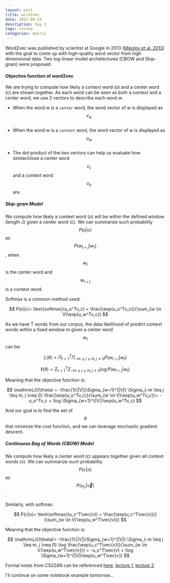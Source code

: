 ```yaml
---
layout: post
title: word2vec 
date: 2022-09-24
description: Day 2
tags: review
categories: matrix
---
```

Word2vec was published by scientist at Google in 2013 ([Mikolov et al. 2013](https://arxiv.org/pdf/1301.3781.pdf)) with the goal to come up with high-quality word vector from high dimensional data. Two log-linear model archetectures (CBOW and Skip-gram) were proposed.

#### Objective function of word2vec
We are trying to compute how likely a context word (o) and a center word (c) are shown together. As each word can be seen as both a context and a center word, we use 2 vectors to describe each word w:
- When the word w is a `center` word, the word vector of w is displayed as $$v_w$$. 
- When the word w is a `context` word, the word vector of w is displayed as $$u_w$$.
- The dot product of the two vectors can help us evaluate how similar/close a center word $$v_{c}$$ and a context word $$u_{o}$$ are.

##### Skip-gram Model
We compute how likely a context word (o) will be within the defined window (length J) given a center word (c).  We can summarize such probability $$P(o|c)$$ as $$P(w_{t+j}|w_t)$$, when $$w_t$$ is the center word and $$w_{t+j}$$ is a context word.

Softmax is a common method used:

$$
P(o|c)=  \text{softmax}(u_o^Tv_c) = \frac{\exp(u_o^Tv_c)}{\sum_{w \in V}\exp(u_w^Tv_c)}
$$

As we have T words from our corpus, the data likelihood of predict context words within a fixed window m given a center word $$w_t$$ can be:

$$
L(\theta)=  \Pi_{t=1}^T\Pi_{-m \leq j \leq m, j \neq 0} P(w_{t+j}|w_t)
$$


$$
\mathrm{\ell}(\theta)=  \Sigma_{t=1}^T \Sigma_{-m \leq j \leq m, j \neq 0} \log P(w_{t+j}|w_t)
$$

Meaning that the objective function is:

$$
\mathrm{J}(\theta) =  -\frac{1}{|V|}\Sigma_{w=1}^{|V|} \Sigma_{-m \leq j \leq m, j \neq 0} \frac{\exp(u_o^Tv_c)}{\sum_{w \in V}\exp(u_w^Tv_c)}= -u_o^Tv_c + \log \Sigma_{w=1}^{|V|}\exp(u_w^Tv_c)
$$

And our goal is to find the set of $$\theta$$ that minimize the cost function, and we can leverage stochastic gradient descent.

##### Continuous Bag of Words (CBOW) Model
We compute how likely a center word (c) appears together given all context words (v).  We can summarize such probability $$P(c|o)$$ as $$P(u_c|\vec{v})$$.

Similarly, with softmax:

$$
P(c|o)=  \text{softmax}(u_c^T\vec{v}) = \frac{\exp(u_c^T\vec{v})}{\sum_{w \in V}\exp(u_w^T\vec{v})} 
$$

Meaning that the objective function is:

$$
\mathrm{J}(\theta)=  -\frac{1}{|V|}\Sigma_{w=1}^{|V|} \Sigma_{-m \leq j \leq m, j \neq 0} \log \frac{\exp(u_c^T\vec{v})}{\sum_{w \in V}\exp(u_w^T\vec{v})} = -u_c^T\vec{v} + \log \Sigma_{w=1}^{|V|}\exp(u_w^T\vec{v})
$$


Formal notes from CS224N can be referenced [here](https://web.stanford.edu/class/cs224n/readings/cs224n-2019-notes01-wordvecs1.pdf), [lecture 1](https://web.stanford.edu/class/cs224n/slides/cs224n-2022-lecture01-wordvecs1.pdf), [lecture 2](https://web.stanford.edu/class/cs224n/slides/cs224n-2022-lecture02-wordvecs2.pdf).


I'll continue on some notebook example tomorrow...